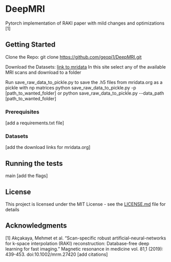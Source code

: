 # DeepMRI

Pytorch implementation of RAKI paper with mild changes and optimizations [1]

## Getting Started

Clone the Repo:
git clone https://github.com/geopi1/DeepMRI.git

Download the Datasets:
[link to mridata](http://mridata.org/list)
In this site select any of the available MRI scans and download to a folder

Run save_raw_data_to_pickle.py to save the .h5 files from mridata.org as a pickle with np matrices
python save_raw_data_to_pickle.py -p [path_to_wanted_folder]
or
python save_raw_data_to_pickle.py --data_path [path_to_wanted_folder]



### Prerequisites

[add a requirements.txt file]

### Datasets
[add the download links for mridata.org]

## Running the tests
main [add the flags]

## License

This project is licensed under the MIT License - see the [LICENSE.md](LICENSE.md) file for details

## Acknowledgments
[1] Akçakaya, Mehmet et al. “Scan-specific robust artificial-neural-networks for k-space interpolation (RAKI) reconstruction: Database-free deep learning for fast imaging.” Magnetic resonance in medicine vol. 81,1 (2019): 439-453. doi:10.1002/mrm.27420
[add citations]
